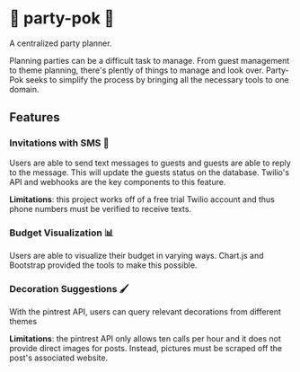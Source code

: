 # :tada: party-pok :tada:
A centralized party planner.

Planning parties can be a difficult task to manage. From guest management to theme planning, there's plently of things to manage and look over. Party-Pok seeks to simplify the process by bringing all the necessary tools to one domain.

## Features

### Invitations with SMS :speech_balloon:

Users are able to send text messages to guests and guests are able to reply to the message. This will update the guests status on the database. Twilio's API and webhooks are the key components to this feature.

**Limitations**: this project works off of a free trial Twilio account and thus phone numbers must be verified to receive texts.

### Budget Visualization :bar_chart:

Users are able to visualize their budget in varying ways. Chart.js and Bootstrap provided the tools to make this possible.

### Decoration Suggestions :paintbrush:

With the pintrest API, users can query relevant decorations from different themes

**Limitations**: the pintrest API only allows ten calls per hour and it does not provide direct images for posts. Instead, pictures must be scraped off the post's associated website.
